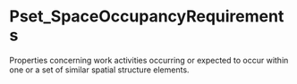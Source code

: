 # Pset_SpaceOccupancyRequirements

Properties concerning work activities occurring or expected to occur within one or a set of similar spatial structure elements.<!-- end of definition -->
